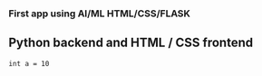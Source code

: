 ### First app using AI/ML HTML/CSS/FLASK
##  Python backend and HTML / CSS frontend
```
int a = 10
```
